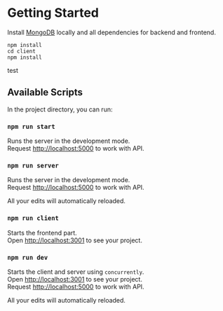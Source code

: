 # Getting Started
Install [MongoDB](https://docs.mongodb.com/manual/tutorial/install-mongodb-on-windows/) locally and all dependencies for backend and frontend.
```
npm install 
cd client 
npm install
```

test

## Available Scripts

In the project directory, you can run:

### `npm run start`

Runs the server in the development mode.\
Request [http://localhost:5000](http://localhost:5000) to work with API.

### `npm run server`

Runs the server in the development mode.\
Request [http://localhost:5000](http://localhost:5000) to work with API.

All your edits will automatically reloaded.

### `npm run client`

Starts the frontend part.\
Open [http://localhost:3001](http://localhost:3001) to see your project.

### `npm run dev`

Starts the client and server using `concurrently`.\
Open [http://localhost:3001](http://localhost:3001) to see your project.\
Request [http://localhost:5000](http://localhost:5000) to work with API.

All your edits will automatically reloaded.
